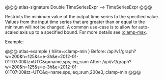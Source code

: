 @@@ atlas-signature
Double
TimeSeriesExpr
-->
TimeSeriesExpr
@@@

Restricts the minimum value of the output time series to the specified value. Values
from the input time series that are greater than or equal to the minimum will not be
changed. A common use-case is to allow for auto-scaled axis up to a specified bound.
For more details see [:clamp-max](clamp-max.md).

Example:

@@@ atlas-example { hilite=:clamp-min }
Before: /api/v1/graph?w=200&h=125&s=e-3h&e=2012-01-01T07:00&tz=UTC&q=name,sps,:eq,:sum
After: /api/v1/graph?w=200&h=125&s=e-3h&e=2012-01-01T07:00&tz=UTC&q=name,sps,:eq,:sum,200e3,:clamp-min
@@@
